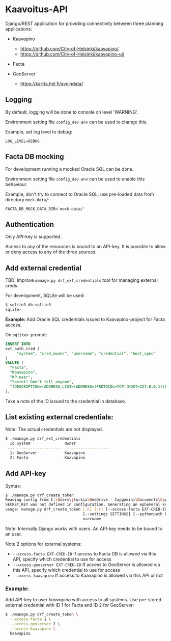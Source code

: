 # Kaavoitus-API

Django/REST application for providing connectivity
between three planning applications:

* Kaavapino

  * https://github.com/City-of-Helsinki/kaavapino/
  * https://github.com/City-of-Helsinki/kaavapino-ui/

* Facta
* GeoServer

  * https://kartta.hel.fi/avoindata/

## Logging

By default, logging will be done to console on level 'WARNING'.

Environment setting file `config_dev.env` can be used to change this.

Example, set log level to debug:

```
LOG_LEVEL=DEBUG
```

## Facta DB mocking

For development running a mocked Oracle SQL can be done.

Environment setting file `config_dev.env` can be used to enable this behaviour.

Example, don't try to connect to Oracle SQL, use pre-loaded data from directory `mock-data/`:

```
FACTA_DB_MOCK_DATA_DIR='mock-data/'
```


## Authentication

Only API-key is supported.

Access to any of the resources is bound to an API-key.
It is possible to allow or deny access to any of the three sources.

## Add external credential

TBD: Improve `manage.py drf_ext_credentials` tool for managing external creds.

For development, SQLite will be used:

```bash
$ sqlite3 db.sqlite3
sqlite>
```

**Example:** Add Oracle SQL credentials issued to Kaavapino-project for Facta access.

On `sqlite>`-prompt:

```sql
INSERT INTO
ext_auth_cred (
     "system", "cred_owner", "username", "credential", "host_spec"
)
VALUES (
  "Facta",
  "Kaavapino",
  "KP-user",
  "Secret! Don't tell anyone",
  "(DESCRIPTION=(ADDRESS_LIST=(ADDRESS=(PROTOCOL=TCP)(HOST=127.0.0.1)(PORT = 1521)))(CONNECT_DATA = (SERVICE_NAME = FACTA)))"
);
```

Take a note of the ID issued to the credential in database.

## List existing external credentials:

Note: The actual credentials are not displayed.

```bash
$ ./manage.py drf_ext_credentials
  Id System               Owner
 --- -------------------- --------------------
  1: GeoServer            Kaavapino
  2: Facta                Kaavapino
```

## Add API-key

Syntax:

```bash
$ ./manage.py drf_create_token
Reading config from C:\Users\jturkia\OneDrive - Capgemini\Documents\Cap\Helsinki\Kaavapino\API-git\config_dev.env
SECRET_KEY was not defined in configuration. Generating an ephemeral key.
usage: manage.py drf_create_token [-h] [-r] [--access-facta EXT-CRED-ID] [--access-geoserver EXT-CRED-ID] [--access-kaavapino] [--version] [-v {0,1,2,3}]
                                  [--settings SETTINGS] [--pythonpath PYTHONPATH] [--traceback] [--no-color] [--force-color] [--skip-checks]
                                  username

```

Note: Internally Django works with users. An API-key needs to be bound to an user.

Note 2 options for external systems:

* `--access-facta EXT-CRED-ID` If access to Facta DB is allowed via this API, specify which credential to use for access
* `--access-geoserver EXT-CRED-ID` If access to GeoServer is allowed via this API, specify which credential to use for access
* `--access-kaavapino` If access to Kaavapino is allowed via this API or not

### Example:

Add API-key to user _kaavapino_ with access to all systems.
Use pre-stored external credential with ID 1 for Facta and ID 2 for GeoServer:

```bash
$ ./manage.py drf_create_token \
  --access-facta 1 \
  --access-geoserver 2 \
  --access-kaavapino \
  kaavapino
```
